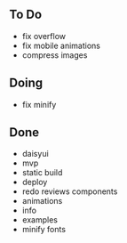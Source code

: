 ## To Do

- fix overflow
- fix mobile animations
- compress images

## Doing

- fix minify

## Done

- daisyui
- mvp
- static build
- deploy
- redo reviews components
- animations
- info
- examples
- minify fonts
